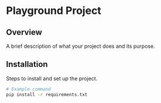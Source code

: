 # Playground Project

## Overview

A brief description of what your project does and its purpose.

## Installation

Steps to install and set up the project.

```bash
# Example command
pip install -r requirements.txt
